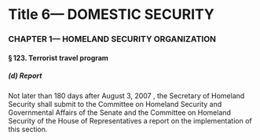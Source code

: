 
# Title 6— DOMESTIC SECURITY
### CHAPTER 1— HOMELAND SECURITY ORGANIZATION
#### § 123. Terrorist travel program
##### (d) Report

Not later than 180 days after August 3, 2007 , the Secretary of Homeland Security shall submit to the Committee on Homeland Security and Governmental Affairs of the Senate and the Committee on Homeland Security of the House of Representatives a report on the implementation of this section.
